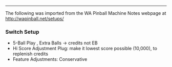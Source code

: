 ***
The following was imported from the WA Pinball Machine Notes webpage at http://wapinball.net/setups/
### Switch Setup
-   5-Ball Play , Extra Balls -> credits not EB
-   Hi Score Adjustment Plug: make it lowest score possible (10,000), to replenish credits
-   Feature Adjustments: Conservative